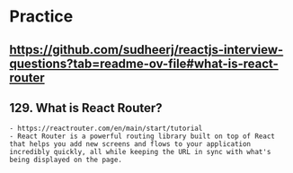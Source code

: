 # Practice

## <https://github.com/sudheerj/reactjs-interview-questions?tab=readme-ov-file#what-is-react-router>

## 129. What is React Router?

    - https://reactrouter.com/en/main/start/tutorial
    - React Router is a powerful routing library built on top of React that helps you add new screens and flows to your application incredibly quickly, all while keeping the URL in sync with what's being displayed on the page.
